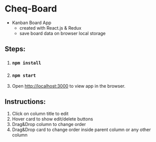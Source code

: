 # Cheq-Board
- Kanban Board App
    - created with React.js & Redux
    - save board data on browser local storage

## Steps:
1. ### `npm install`
2. ### `npm start`
3. Open [http://localhost:3000](http://localhost:3000) to view app in the browser.


## Instructions:
1. Click on column title to edit
2. Hover card to show edit/delete buttons
3. Drag&Drop column to change order
4. Drag&Drop card to change order inside parent column or any other column

